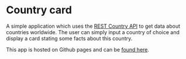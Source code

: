 # Country card

A simple application which uses the [REST Country API]('https://restcountries.com/') to get data about countries worldwide. The user can simply input a country of choice and display a card stating some facts about this country.

This app is hosted on Github pages and can be [found here]('https://github.io/fullstackseb/country-card').
